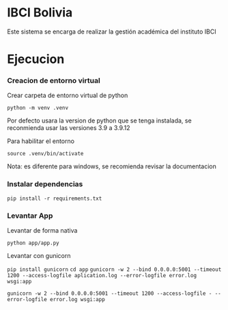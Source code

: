 # IBCI Bolivia

Este sistema se encarga de realizar la gestión académica del instituto IBCI

# Ejecucion

### Creacion de entorno virtual

Crear carpeta de entorno virtual de python

`python -m venv .venv`

Por defecto usara la version de python que se tenga instalada, se reconmienda usar las versiones 3.9 a 3.9.12

Para habilitar el entorno

`source .venv/bin/activate`

Nota: es diferente para windows, se recomienda revisar la documentacion

### Instalar dependencias

`pip install -r requirements.txt`

### Levantar App

Levantar de forma nativa

`python app/app.py`

Levantar con gunicorn

`pip install gunicorn`
`cd app`
`gunicorn -w 2 --bind 0.0.0.0:5001 --timeout 1200 --access-logfile aplication.log --error-logfile error.log wsgi:app`


`gunicorn -w 2 --bind 0.0.0.0:5001 --timeout 1200 --access-logfile - --error-logfile error.log wsgi:app`

